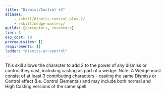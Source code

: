 ```yaml
---
title: "Dismiss/Control +2"
aliases:
    - /skill/dismiss-control-plus-2/
    - /skill/wedge-mastery/
guilds: [corruptors, incantors]
tier: 1
osp_cost: 10
prerequisites: []
requirements: []
ladder: "dismiss-or-control"
---
```

This skill allows the character to add 2 to the power of any dismiss or control they cast, including casting as part of a wedge. Note: A Wedge must consist of at least 3 contributing characters - casting the same Dismiss or Control affect (I.e. Control Elemental) and may include both normal and High Casting versions of the same spell.